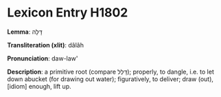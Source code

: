 # Lexicon Entry H1802

**Lemma**: דָּלָה

**Transliteration (xlit)**: dâlâh

**Pronunciation**: daw-law'

**Description**:
a primitive root (compare דָּלַל); properly, to dangle, i.e. to let down abucket (for drawing out water); figuratively, to deliver; draw (out), [idiom] enough, lift up.
